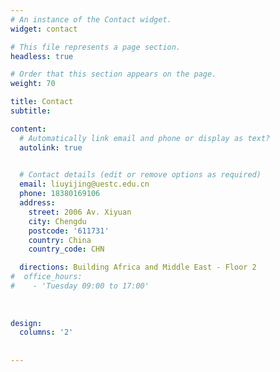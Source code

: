 ```yaml
---
# An instance of the Contact widget.
widget: contact

# This file represents a page section.
headless: true

# Order that this section appears on the page.
weight: 70

title: Contact
subtitle:

content:
  # Automatically link email and phone or display as text?
  autolink: true

 
  # Contact details (edit or remove options as required)
  email: liuyijing@uestc.edu.cn
  phone: 18380169106
  address:
    street: 2006 Av. Xiyuan
    city: Chengdu
    postcode: '611731'
    country: China
    country_code: CHN

  directions: Building Africa and Middle East - Floor 2
#  office_hours:
#    - 'Tuesday 09:00 to 17:00'
 
 
 
design:
  columns: '2'
  
  
---
```

